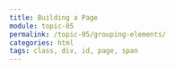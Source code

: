 ```yaml
---
title: Building a Page
module: topic-05
permalink: /topic-05/grouping-elements/
categories: html
tags: class, div, id, page, span
---
```


<div class="divider-heading"></div>

